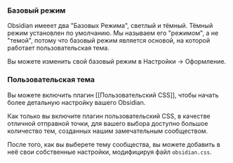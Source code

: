 ### Базовый режим

Obsidian имееет два "Базовых Режима", светлый и тёмный. Тёмный режим установлен по умолчанию. Мы называем его "режимом", а не "темой", потому что базовый режим является основой, на которой работает пользовательская тема.

Вы можете изменить свой базовый режим в Настройки -> Оформление.

### Пользовательская тема

Вы можете включить плагин [[Пользовательский CSS]], чтобы начать более детальную настройку вашего Obsidian.

Как только вы включите плагин пользовательский СSS, в качестве отличной отправной точки, для вашего выбора доступно большое количество тем, созданных нашим замечательным сообществом.

После того, как вы выберете тему сообщества, вы можете добавить в неё свои собственные настройки, модифицируя файл `obsidian.css`.